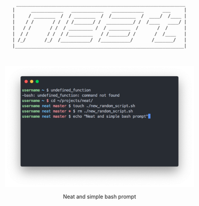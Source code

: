 <div align="center">
    <pre>
        <code>
 _______________________________________________________________
|      ____________   ____________   ____________       ___     |
|     / ________  /  / ________  /  /_________  /  ____/  /____ |
|    / /       / /  / /_______/ /  __________/ /  /____   ____/ |
|   / /       / /  / _________ /  / ________  /       /  /      |
|  / /       / /  / /_________   / /_______/ /       /  /____   |
| /_/       /_/  /___________/  /___________/       /_______/   |
|_______________________________________________________________|
        </code>
    </pre>
</div>

<div align="center">
    <img src="./screenshot.png" alt="Screenshot and demo of neat">
</div>

<p align="center">
    Neat and simple bash prompt
</p>
